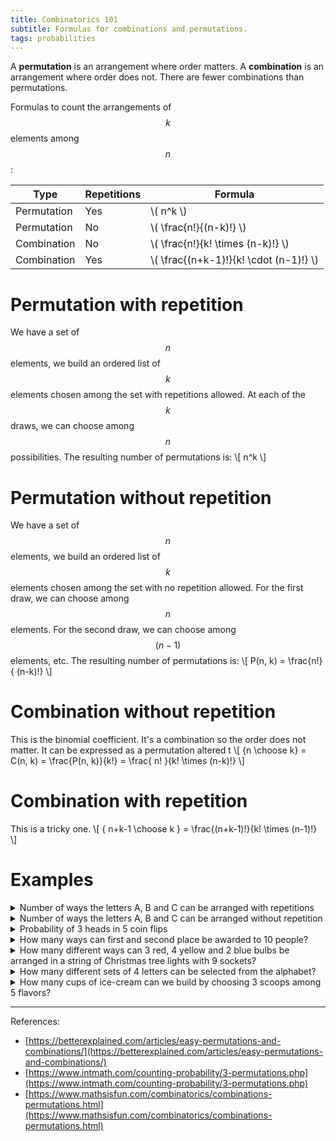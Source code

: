 ```yaml
---
title: Combinatorics 101
subtitle: Formulas for combinations and permutations.
tags: probabilities
---
```


A **permutation** is an arrangement where order matters. A **combination** is an arrangement where order does not. There are fewer combinations than permutations.

Formulas to count the arrangements of $$k$$ elements among $$n$$:

| Type | Repetitions |   Formula |
| --- |  --- | --- |
| Permutation |  Yes | \\( n^k \\) |
| Permutation | No | \\( \frac{n!}{(n-k)!} \\) |
| Combination | No | \\( \frac{n!}{k! \times (n-k)!} \\) |
| Combination | Yes | \\( \frac{(n+k-1)!}{k! \cdot (n-1)!} \\) | 

# Permutation with repetition

We have a set of $$n$$ elements, we build an ordered list of $$k$$ elements chosen among the set with repetitions allowed. At each of the $$k$$ draws, we can choose among $$n$$ possibilities. The resulting number of permutations is:
\\[ n^k \\]

# Permutation without repetition

We have a set of $$n$$ elements, we build an ordered list of $$k$$ elements chosen among the set with no repetition allowed. For the first draw, we can choose among $$n$$ elements. For the second draw, we can choose among $$(n - 1)$$ elements, etc. The resulting number of permutations is:
\\[ P(n, k) = \frac{n!}{ (n-k)!} \\]

# Combination without repetition

This is the binomial coefficient. It's a combination so the order does not matter. It can be expressed as a permutation altered t
\\[ {n \choose k} = C(n, k) = \frac{P(n, k)}{k!} = \frac{ n! }{k! \times (n-k)!} \\]

# Combination with repetition

This is a tricky one. 
\\[ { n+k-1 \choose k } = \frac{(n+k-1)!}{k! \times (n-1)!} \\]

# Examples

<details>
    <summary>Number of ways the letters A, B and C can be arranged with repetitions</summary>
    <p>$$3^3 = 27$$</p>
</details>

<details>
    <summary>Number of ways the letters A, B and C can be arranged without repetition</summary>
    <p>$$3! = 6$$</p>
</details>

<details>
    <summary>Probability of 3 heads in 5 coin flips</summary>
    <p>$$10/32$$</p>
</details>

<details>
    <summary>How many ways can first and second place be awarded to 10 people?</summary>
    <p>Number of permutations without repetition of 2 in 10: $$\frac{10!}{(10 - 2)!} = 10 \times 9 = 90$$</p>
</details>

<details>
    <summary>How many different ways can 3 red, 4 yellow and 2 blue bulbs be arranged in a string of Christmas tree lights with 9 sockets?</summary>
    <p> We assume all bulbs are individually identified: there are a total of $$9!$$ permutations. We then divide by the number of permutations within each group of bulbs: $$\frac{9!}{3! \times 4! \times 2!} = 1260$$</p>
</details>

<details>
    <summary>How many different sets of 4 letters can be selected from the alphabet?</summary>
    <p>We want the number of combinations without repetitions: $${26 \choose 4} = \frac{26!}{4! \times (26-4)!} = 14950$$</p>
</details>

<details>
    <summary>How many cups of ice-cream can we build by choosing 3 scoops among 5 flavors?</summary>
    <p> This is a combination with repetition. The order of the scoops does not matter, and we can have several times the same flavor. The solution is: $$\frac{(5+3-1)!}{3! \times (5-1)!} = 35$$</p>
</details>

---

References:
- [https://betterexplained.com/articles/easy-permutations-and-combinations/](https://betterexplained.com/articles/easy-permutations-and-combinations/)
- [https://www.intmath.com/counting-probability/3-permutations.php](https://www.intmath.com/counting-probability/3-permutations.php)
- [https://www.mathsisfun.com/combinatorics/combinations-permutations.html](https://www.mathsisfun.com/combinatorics/combinations-permutations.html)